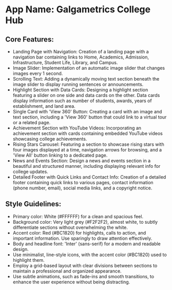 # **App Name**: Galgametrics College Hub

## Core Features:

- Landing Page with Navigation: Creation of a landing page with a navigation bar containing links to Home, Academics, Admission, Infrastructure, Student Life, Library, and Campus.
- Image Slider: Implementation of an automatic image slider that changes images every 1 second.
- Scrolling Text: Adding a dynamically moving text section beneath the image slider to display running sentences or announcements.
- Highlight Section with Data Cards: Designing a highlight section featuring a slider on one side and data cards on the other. Data cards display information such as number of students, awards, years of establishment, and land area.
- Single Card with 'View 360' Button: Creating a card with an image and text section, including a 'View 360' button that could link to a virtual tour or a related page.
- Achievement Section with YouTube Videos: Incorporating an achievement section with cards containing embedded YouTube videos showcasing college achievements.
- Rising Stars Carousel: Featuring a section to showcase rising stars with four images displayed at a time, navigation arrows for browsing, and a 'View All' button linking to a dedicated page.
- News and Events Section: Design a news and events section in a beautiful and structured manner, including displaying relevant info for college updates.
- Detailed Footer with Quick Links and Contact Info: Creation of a detailed footer containing quick links to various pages, contact information (phone number, email), social media links, and a copyright notice.

## Style Guidelines:

- Primary color: White (#FFFFFF) for a clean and spacious feel.
- Background color: Very light grey (#F2F2F2), almost white, to subtly differentiate sections without overwhelming the white.
- Accent color: Red (#BC1820) for highlights, calls to action, and important information. Use sparingly to draw attention effectively.
- Body and headline font: 'Inter' (sans-serif) for a modern and readable design.
- Use minimalist, line-style icons, with the accent color (#BC1820) used to highlight them.
- Employ a grid-based layout with clear divisions between sections to maintain a professional and organized appearance.
- Use subtle animations, such as fade-ins and smooth transitions, to enhance the user experience without being distracting.